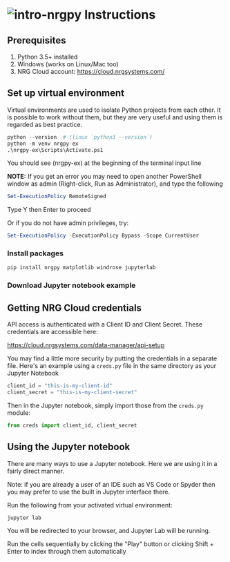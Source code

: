 # ![intro-nrgpy](https://www.gravatar.com/avatar/6282094b092c756acc9f7552b164edfe?s=24) Instructions

## Prerequisites

1. Python 3.5+ installed
1. Windows (works on Linux/Mac too)
1. NRG Cloud account: https://cloud.nrgsystems.com/


## Set up virtual environment

Virtual environments are used to isolate Python projects from each 
other. It is possible to work without them, but they are very useful 
and using them is regarded as best practice. 

```python 
python --version  # (linux `python3 --version`)
python -m venv nrgpy-ex
.\nrgpy-ex\Scripts\Activate.ps1
```

You should see (nrgpy-ex) at the beginning of the terminal input 
line 

**NOTE:** If you get an error you may need to open another PowerShell 
window as admin (Right-click, Run as Administrator), and type the following

```powershell
Set-ExecutionPolicy RemoteSigned
``` 

 Type Y then Enter to proceed

Or if you do not have admin privileges, try:

```powershell
Set-ExecutionPolicy -ExecutionPolicy Bypass -Scope CurrentUser
```

### Install packages
```powershell
pip install nrgpy matplotlib windrose jupyterlab
```

### Download Jupyter notebook example

## Getting NRG Cloud credentials

API access is authenticated with a Client ID and Client Secret. These 
credentials are accessible here:

https://cloud.nrgsystems.com/data-manager/api-setup

You may find a little more security by putting the credentials in a 
separate file. Here's an example using a `creds.py` file in the same 
directory as your Jupyter Notebook

```python
client_id = "this-is-my-client-id"
client_secret = "this-is-my-client-secret"
```

Then in the Jupyter notebook, simply import those from the `creds.py` module:

```python
from creds import client_id, client_secret
```

## Using the Jupyter notebook

There are many ways to use a Jupyter notebook. Here we are using it 
in a fairly direct manner.

Note: if you are already a user of an IDE such as VS Code or Spyder then 
you may prefer to use the built in Jupyter interface there.

Run the following from your activated virtual environment:

```powershell
jupyter lab
```

You will be redirected to your browser, and Jupyter Lab will be running.

Run the cells sequentially by clicking the "Play" button or clicking 
Shift + Enter to index through them automatically
